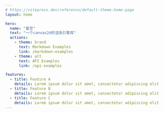 ```yaml
---
# https://vitepress.dev/reference/default-theme-home-page
layout: home

hero:
  name: "星空"
  text: "一个canvas2d的渲染引擎库"
  actions:
    - theme: brand
      text: Markdown Examples
      link: /markdown-examples
    - theme: alt
      text: API Examples
      link: /api-examples

features:
  - title: Feature A
    details: Lorem ipsum dolor sit amet, consectetur adipiscing elit
  - title: Feature B
    details: Lorem ipsum dolor sit amet, consectetur adipiscing elit
  - title: Feature C
    details: Lorem ipsum dolor sit amet, consectetur adipiscing elit
---
```


